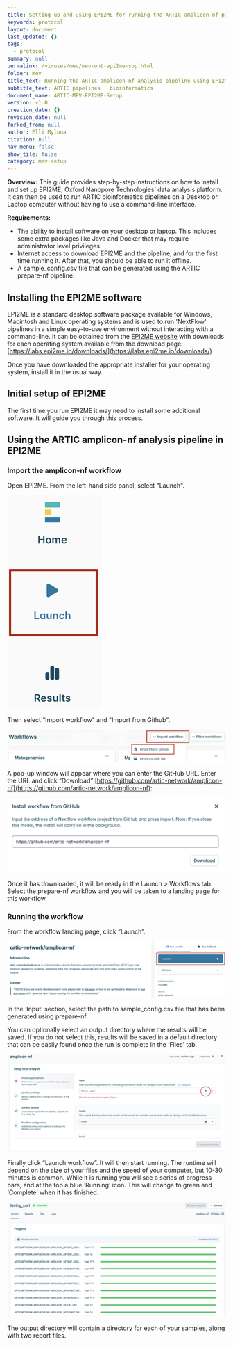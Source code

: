 ```yaml
---
title: Setting up and using EPI2ME for running the ARTIC amplicon-nf pipeline
keywords: protocol
layout: document
last_updated: {}
tags:
  - protocol
summary: null
permalink: /viruses/mev/mev-ont-epi2me-sop.html
folder: mev
title_text: Running the ARTIC amplicon-nf analysis pipeline using EPI2ME
subtitle_text: ARTIC pipelines | bioinformatics
document_name: ARTIC-MEV-EPI2ME-Setup
version: v1.0
creation_date: {}
revision_date: null
forked_from: null
author: Elli Mylona
citation: null
nav_menu: false
show_tile: false
category: mev-setup
---
```


**Overview:** 
This guide provides step-by-step instructions on how to install and set up EPI2ME, Oxford Nanopore Technologies’ data analysis platform. It can then be used to run ARTIC bioinformatics pipelines on a Desktop or Laptop computer without having to use a command-line interface.

**Requirements:**

* The ability to install software on your desktop or laptop. This includes some extra packages like Java and Docker that may require administrator level privileges.   
* Internet access to download EPI2ME and the pipeline, and for the first time running it. After that, you should be able to run it offline.
* A sample_config.csv file that can be generated using the ARTIC prepare-nf pipeline. 


## Installing the EPI2ME software

EPI2ME is a standard desktop software package available for Windows, Macintosh and Linux operating systems and is used to run 'NextFlow' pipelines in a simple easy-to-use environment without interacting with a command-line. It can be obtained from the [EPI2ME website](https://labs.epi2me.io) with downloads for each operating system available from the download page:
 [https://labs.epi2me.io/downloads/](https://labs.epi2me.io/downloads/)

Once you have downloaded the appropriate installer for your operating system, install it in the usual way.

## Initial setup of EPI2ME

The first time you run EPI2ME it may need to install some additional software. It will guide you through this process.


## Using the ARTIC amplicon-nf analysis pipeline in EPI2ME


### **Import the amplicon-nf workflow**

Open EPI2ME. From the left-hand side panel, select "Launch". 

![](/images/prepare-nf/Screenshot_preparenf_launch.png)
  
Then select “Import workflow" and "Import from Github".

![](/images/prepare-nf/Screenshot_preparenf_import.png)

A pop-up window will appear where you can enter the GitHub URL. Enter the URL and click “Download” [https://github.com/artic-network/amplicon-nf](https://github.com/artic-network/amplicon-nf):


![](/images/prepare-nf/Screenshot_import_amplicon-nf.png)

 
Once it has downloaded, it will be ready in the Launch > Workflows tab. Select the prepare-nf workflow and you will be taken to a landing page for this workflow.

### **Running the workflow**

From the workflow landing page, click “Launch”.

![](/images/prepare-nf/Screenshot_ampliconnf_launch.png)


In the ‘Input’ section, select the path to sample_config.csv file that has been generated using prepare-nf. 

You can optionally select an output directory where the results will be saved. If you do not select this, results will be saved in a default directory that can be easily found once the run is complete in the ‘Files’ tab.

![](/images/prepare-nf/Screenshot_ampliconnf_path.png)

Finally click “Launch workflow”. It will then start running. The runtime will depend on the size of your files and the speed of your computer, but 10-30 minutes is common. While it is running you will see a series of progress bars, and at the top a blue ‘Running’ icon. This will change to green and ‘Complete’ when it has finished.

![](/images/prepare-nf/Screenshot_ampliconnf_done.png)

The output directory will contain a directory for each of your samples, along with two report files.

